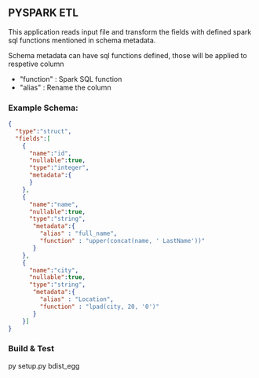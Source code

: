 ## PYSPARK ETL

This application reads input file and transform the fields with defined spark sql functions mentioned in schema metadata.

Schema metadata can have sql functions defined, those will be applied to respetive column

- "function" : Spark SQL function
- "alias"    : Rename the column

### Example Schema:

```json
{
  "type":"struct",
  "fields":[
    {
      "name":"id",
      "nullable":true,
      "type":"integer",
      "metadata":{
      }
    },
    {
      "name":"name",
      "nullable":true,
      "type":"string",
       "metadata":{
         "alias" : "full_name",
         "function" : "upper(concat(name, ' LastName'))"
       }
    },
    {
      "name":"city",
      "nullable":true,
      "type":"string",
       "metadata":{
         "alias" : "Location",
         "function" : "lpad(city, 20, '0')"
       }
    }]
}
```

### Build & Test
py setup.py bdist_egg